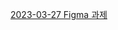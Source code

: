 [2023-03-27 Figma 과제](https://www.figma.com/file/VQrhGRk1I9u6FtDl8Ju6K4/Netflix-Mobile%2C-Desktop-Main-Page-Clone-(Community)?node-id=0-1&t=vkGFAZZFe8lIJlXD-0)
